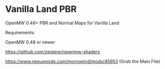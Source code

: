 # Vanilla Land PBR
 OpenMW 0.48+ PBR and Normal Maps for Vanilla Land
 
Requirements:

OpenMW 0.48 or newer

https://github.com/zesterer/openmw-shaders

https://www.nexusmods.com/morrowind/mods/45953 (Grab the Main File)
